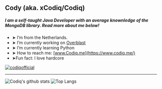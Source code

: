 ## Cody (aka. xCodiq/Codiq)

##### I am a self-taught Java Developer with an average knownledge of the MongoDB library. Read more about me below!

- ➤ I’m from the Netherlands.
- ➤ I’m currently working on [Overblast ](https://www.overblast.org/)
- ➤ I’m currently learning Python
- ➤ How to reach me: [www.Codiq.me](https://www.codiq.me/)
- ➤Fun fact: I love hardcore

<a href="https://discord.codiq.me/" target="blank"><img src="https://img.shields.io/twitter/follow/codiqofficial?logo=twitter&style=for-the-badge" alt="codiqofficial" /></a>

---
![Codiq's github stats](https://github-readme-stats.vercel.app/api?username=xCodiq&count_private=true&show_icons=true&theme=dark&hide_border=false) ![Top Langs](https://github-readme-stats.vercel.app/api/top-langs/?username=xCodiq&theme=dark&count_private=true)
